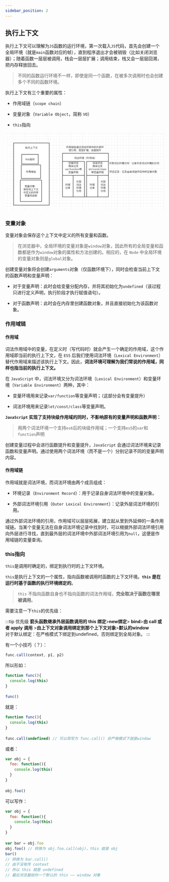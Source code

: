 ```yaml
---
sidebar_position: 2
---
```


## 执行上下文

执行上下文可以理解为`JS`函数的运行环境，第一次载入`JS`代码，首先会创建一个全局环境（就是`main`函数对应的帧），直到程序退出才会被销毁（比如关闭浏览器）；随着函数一层层被调用，栈会一层层扩展；调用结束，栈又会一层层回溯，把内存释放回去。

> 不同的函数运行环境不一样，即使是同一个函数，在被多次调用时也会创建多个不同的函数环境。

执行上下文有三个重要的属性：

- 作用域链（`scope chain`）
  
- 变量对象（`Variable Object`，简称 `VO`）
  
- `this`指向

![执行上下文](./img/context.png)

### 变量对象

变量对象会保存这个上下文中定义的所有变量和函数。

> 在浏览器中，全局环境的变量对象是`window`对象，因此所有的全局变量和函数都是作为`window`对象的属性和方法创建的。相应的，在 `Node` 中全局环境的变量对象则是`global`对象。

创建变量对象将会创建`arguments`对象（仅函数环境下），同时会检查当前上下文的函数声明和变量声明：

- 对于变量声明：此时会给变量分配内存，并将其初始化为`undefined`（该过程只进行定义声明，执行阶段才执行赋值语句）。
  
- 对于函数声明：此时会在内存里创建函数对象，并且直接初始化为该函数对象。

### 作用域链

#### 作用域

词法作用域中的变量，在定义时（写代码时）就会产生一个确定的作用域，这个作用域即当前的执行上下文，在 `ES5` 后我们使用词法环境（`Lexical Environment`）替代作用域来描述该执行上下文。因此，**词法环境可理解为我们常说的作用域，同样也指当前的执行上下文。**

在 `JavaScript` 中，词法环境又分为词法环境（`Lexical Environment`）和变量环境（`Variable Environment`）两种，其中：

- 变量环境用来记录`var/function`等变量声明；（这部分会有变量提升）
  
- 词法环境用来记录`let/const/class`等变量声明。
  

**`JavaScript` 实现了支持块级作用域的同时，不影响原有的变量声明和函数声明：**

> 用两个词法环境一个支持`es6`后的块级作用域；一个支持`es5`的`var`和`function`声明

创建变量过程中会进行函数提升和变量提升，`JavaScript` 会通过词法环境来记录函数和变量声明。通过使用两个词法环境（而不是一个）分别记录不同的变量声明内容。

#### 作用域链

作用域就是词法环境，而词法环境由两个成员组成：

- 环境记录（`Environment Record`）：用于记录自身词法环境中的变量对象。
  
- 外部词法环境引用（`Outer Lexical Environment`）：记录外层词法环境的引用。
  

通过外部词法环境的引用，作用域可以层层拓展，建立起从里到外延伸的一条作用域链。当某个变量无法在自身词法环境记录中找到时，可以根据外部词法环境引用向外层进行寻找，直到最外层的词法环境中外部词法环境引用为`null`，这便是作用域链的变量查询。

### this指向

`this`是调用时确定的，绑定到执行时的上下文环境。

`this`是执行上下文的一个属性，指向函数被调用时函数的上下文环境。**`this` 是在运行时基于函数的执行环境绑定的**。

> `this` 不指向函数自身也不指向函数的词法作用域，**完全取决于函数在哪里被调用**。

需要注意一下`this`的优先级：

:::tip 优先级
**箭头函数继承外层函数调用的 this 绑定**>**new绑定**> **bind**>**由 call 或者 apply 调用** >**由上下文对象调用绑定到那个上下文对象**>**默认的window**
<br/>
对于默认绑定：在严格模式下绑定到undefined，否则绑定到全局对象。
:::

有一个小技巧（？）：

```js
func.call(context, p1, p2)
```
所以形如：
```js
function func(){
  console.log(this)
}

func()
```
就是：

```js
function func(){
  console.log(this)
}

func.call(undefined) // 可以简写为 func.call() 非严格模式下就是window
```

或者：
```js
var obj = {
  foo: function(){
    console.log(this)
  }
}

obj.foo() 
```
可以写作：

```js
var obj = {
  foo: function(){
    console.log(this)
  }
}

var bar = obj.foo
obj.foo() // 转换为 obj.foo.call(obj)，this 就是 obj
bar() 
// 转换为 bar.call()
// 由于没有传 context
// 所以 this 就是 undefined
// 最后浏览器给你一个默认的 this —— window 对象
```
